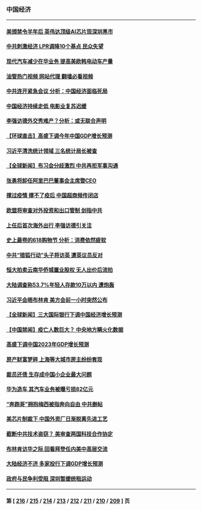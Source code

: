 ### 中国经济
---
#### [美颁禁令半年后 英伟达顶级AI芯片现深圳黑市](../../pages/ncid283/n14019731.md?06210845) 
#### [中共刺激经济 LPR调降10个基点 民众失望](../../pages/ncid283/n14019484.md?06210845) 
#### [现代汽车减少在华业务 提高美欧韩电动车产量](../../pages/ncid283/n14019694.md?06210845) 
#### [油管热门视频 网站代理 翻墙必看视频](http://138.2.39.72:81/youtube.html?epic-marker?06210845)
#### [中共连开紧急会议 分析：中国经济面临死局](../../pages/ncid283/n14019708.md?06210845) 
#### [中国经济持续走低 电影业复苏迟缓](../../pages/ncid283/n14019588.md?06210845) 
#### [李强访德外交秀难产？分析：或无联合声明](../../pages/ncid283/n14019652.md?06210845) 
#### [【环球直击】高盛下调今年中国GDP增长预测](../../pages/ncid283/n14019191.md?06210845) 
#### [习近平清洗统计领域 三名统计局长被查](../../pages/ncid283/n14019453.md?06210845) 
#### [【全球新闻】布习会分歧激烈 中共再拒军事沟通](../../pages/ncid283/n14019470.md?06210845) 
#### [张勇将卸任阿里巴巴董事会主席暨CEO](../../pages/ncid283/n14019409.md?06210845) 
#### [撑过疫情 撑不了疫后 中国超商频传闭店](../../pages/ncid283/n14019252.md?06210845) 
#### [欧盟将审查对外投资和出口管制 剑指中共](../../pages/ncid283/n14019186.md?06210845) 
#### [上任后首次海外出行 李强访德引关注](../../pages/ncid283/n14019120.md?06210845) 
#### [史上最卷的618购物节 分析：消费依然疲软](../../pages/ncid283/n14019104.md?06210845) 
#### [中共“猎狐行动”头子将访英 遭英议员反对](../../pages/ncid283/n14019129.md?06210845) 
#### [恒大拍卖云南华侨城置业股权 无人出价后流拍](../../pages/ncid283/n14019091.md?06210845) 
#### [大陆调查称53.7%年轻人存款10万以内 遭炮轰](../../pages/ncid283/n14018854.md?06210845) 
#### [习近平会晤布林肯 美方会前一小时突然公布](../../pages/ncid283/n14018856.md?06210845) 
#### [【全球新闻】三大国际银行下调中国经济增长预测](../../pages/ncid283/n14018824.md?06210845) 
#### [【中国禁闻】疫亡人数巨大？ 中央地方瞒火化数据](../../pages/ncid283/n14018825.md?06210845) 
#### [高盛下调中国2023年GDP增长预测](../../pages/ncid283/n14018677.md?06210845) 
#### [房产财富梦碎 上海等大城市房主纷纷套现](../../pages/ncid283/n14018544.md?06210845) 
#### [裁员还债 生存成中国小企业最大问题](../../pages/ncid283/n14018491.md?06210845) 
#### [华为造车 其汽车业务被曝亏损82亿元](../../pages/ncid283/n14018387.md?06210845) 
#### [“奔跑哥”拥抱梅西被指奔向自由 中共删帖](../../pages/ncid283/n14018351.md?06210845) 
#### [美芯片制裁下 中国外资厂日渐脱离先进工艺](../../pages/ncid283/n14018374.md?06210845) 
#### [截断中共技术盗窃？ 美审查两国科技合作协定](../../pages/ncid283/n14018310.md?06210845) 
#### [布林肯访华之际 回看拜登任内美中高层交流](../../pages/ncid283/n14018243.md?06210845) 
#### [大陆经济不济 多家投行下调GDP增长预测](../../pages/ncid283/n14018201.md?06210845) 
#### [政府与民争利受阻 深圳暂缓统租运动](../../pages/ncid283/n14018223.md?06210845) 

---
#### 第 [ [216](./216.md?06210845) / [215](./215.md?06210845) / [214](./214.md?06210845) / [213](./213.md?06210845) / [212](./212.md?06210845) / [211](./211.md?06210845) / [210](./210.md?06210845) / [209](./209.md?06210845) ] 页
